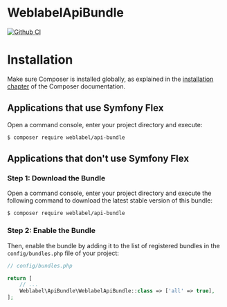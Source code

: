 WeblabelApiBundle
============

[![Github CI](https://github.com/weblabel-tech/WeblabelApiBundle/actions/workflows/testsuite.yml/badge.svg)](https://github.com/weblabel-tech/WeblabelApiBundle/actions/workflows/testsuite.yml)

Installation
============

Make sure Composer is installed globally, as explained in the
[installation chapter](https://getcomposer.org/doc/00-intro.md)
of the Composer documentation.

Applications that use Symfony Flex
----------------------------------

Open a command console, enter your project directory and execute:

```console
$ composer require weblabel/api-bundle
```

Applications that don't use Symfony Flex
----------------------------------------

### Step 1: Download the Bundle

Open a command console, enter your project directory and execute the
following command to download the latest stable version of this bundle:

```console
$ composer require weblabel/api-bundle
```

### Step 2: Enable the Bundle

Then, enable the bundle by adding it to the list of registered bundles
in the `config/bundles.php` file of your project:

```php
// config/bundles.php

return [
    // ...
    Weblabel\ApiBundle\WeblabelApiBundle::class => ['all' => true],
];
```
